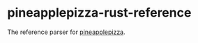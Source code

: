 pineapplepizza-rust-reference
=============================

The reference parser for [pineapplepizza](https://github.com/flaviusb/pineapplepizza).
